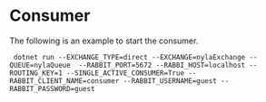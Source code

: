 # Consumer



The following is an example to start the consumer.

```shell
 dotnet run --EXCHANGE_TYPE=direct --EXCHANGE=nylaExchange --QUEUE=nylaQueue  --RABBIT_PORT=5672 --RABBI_HOST=localhost --ROUTING_KEY=1 --SINGLE_ACTIVE_CONSUMER=True --RABBIT_CLIENT_NAME=consumer --RABBIT_USERNAME=guest --RABBIT_PASSWORD=guest
```
